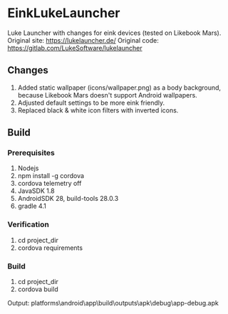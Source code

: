 # EinkLukeLauncher

Luke Launcher with changes for eink devices (tested on Likebook Mars).
Original site: https://lukelauncher.de/
Original code: https://gitlab.com/LukeSoftware/lukelauncher

## Changes

1. Added static wallpaper (icons/wallpaper.png) as a body background, because Likebook Mars doesn't support Android wallpapers.
2. Adjusted default settings to be more eink friendly.
3. Replaced black & white icon filters with inverted icons.

## Build

### Prerequisites

1. Nodejs
2. npm install -g cordova
3. cordova telemetry off
4. JavaSDK 1.8
5. AndroidSDK 28, build-tools 28.0.3
6. gradle 4.1

### Verification

1. cd project_dir
2. cordova requirements

### Build

1. cd project_dir
2. cordova build

Output: platforms\android\app\build\outputs\apk\debug\app-debug.apk

